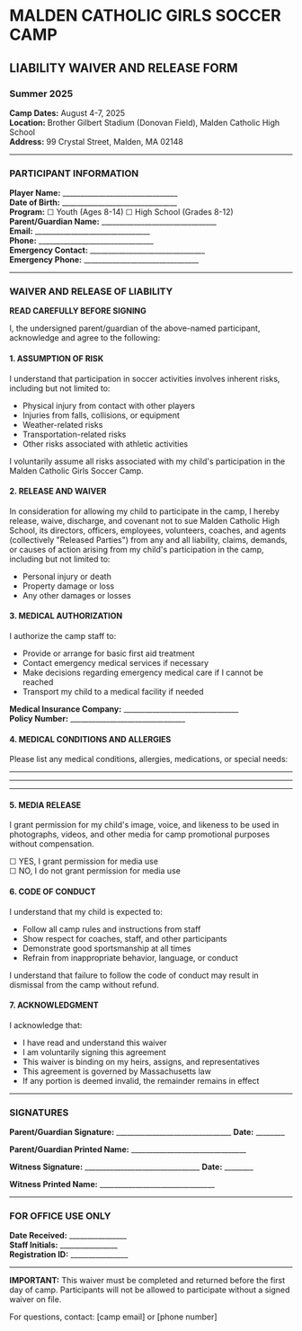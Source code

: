 # MALDEN CATHOLIC GIRLS SOCCER CAMP
## LIABILITY WAIVER AND RELEASE FORM
### Summer 2025

**Camp Dates:** August 4-7, 2025  
**Location:** Brother Gilbert Stadium (Donovan Field), Malden Catholic High School  
**Address:** 99 Crystal Street, Malden, MA 02148

---

### PARTICIPANT INFORMATION

**Player Name:** ________________________________  
**Date of Birth:** ________________________________  
**Program:** ☐ Youth (Ages 8-14) ☐ High School (Grades 8-12)  
**Parent/Guardian Name:** ________________________________  
**Email:** ________________________________  
**Phone:** ________________________________  
**Emergency Contact:** ________________________________  
**Emergency Phone:** ________________________________

---

### WAIVER AND RELEASE OF LIABILITY

**READ CAREFULLY BEFORE SIGNING**

I, the undersigned parent/guardian of the above-named participant, acknowledge and agree to the following:

#### 1. ASSUMPTION OF RISK
I understand that participation in soccer activities involves inherent risks, including but not limited to:
- Physical injury from contact with other players
- Injuries from falls, collisions, or equipment
- Weather-related risks
- Transportation-related risks
- Other risks associated with athletic activities

I voluntarily assume all risks associated with my child's participation in the Malden Catholic Girls Soccer Camp.

#### 2. RELEASE AND WAIVER
In consideration for allowing my child to participate in the camp, I hereby release, waive, discharge, and covenant not to sue Malden Catholic High School, its directors, officers, employees, volunteers, coaches, and agents (collectively "Released Parties") from any and all liability, claims, demands, or causes of action arising from my child's participation in the camp, including but not limited to:
- Personal injury or death
- Property damage or loss
- Any other damages or losses

#### 3. MEDICAL AUTHORIZATION
I authorize the camp staff to:
- Provide or arrange for basic first aid treatment
- Contact emergency medical services if necessary
- Make decisions regarding emergency medical care if I cannot be reached
- Transport my child to a medical facility if needed

**Medical Insurance Company:** ________________________________  
**Policy Number:** ________________________________

#### 4. MEDICAL CONDITIONS AND ALLERGIES
Please list any medical conditions, allergies, medications, or special needs:

________________________________________________________________
________________________________________________________________
________________________________________________________________

#### 5. MEDIA RELEASE
I grant permission for my child's image, voice, and likeness to be used in photographs, videos, and other media for camp promotional purposes without compensation.

☐ YES, I grant permission for media use  
☐ NO, I do not grant permission for media use

#### 6. CODE OF CONDUCT
I understand that my child is expected to:
- Follow all camp rules and instructions from staff
- Show respect for coaches, staff, and other participants
- Demonstrate good sportsmanship at all times
- Refrain from inappropriate behavior, language, or conduct

I understand that failure to follow the code of conduct may result in dismissal from the camp without refund.

#### 7. ACKNOWLEDGMENT
I acknowledge that:
- I have read and understand this waiver
- I am voluntarily signing this agreement
- This waiver is binding on my heirs, assigns, and representatives
- This agreement is governed by Massachusetts law
- If any portion is deemed invalid, the remainder remains in effect

---

### SIGNATURES

**Parent/Guardian Signature:** ________________________________ **Date:** ________

**Parent/Guardian Printed Name:** ________________________________

**Witness Signature:** ________________________________ **Date:** ________

**Witness Printed Name:** ________________________________

---

### FOR OFFICE USE ONLY

**Date Received:** ________________  
**Staff Initials:** ________________  
**Registration ID:** ________________

---

**IMPORTANT:** This waiver must be completed and returned before the first day of camp. Participants will not be allowed to participate without a signed waiver on file.

For questions, contact: [camp email] or [phone number]
